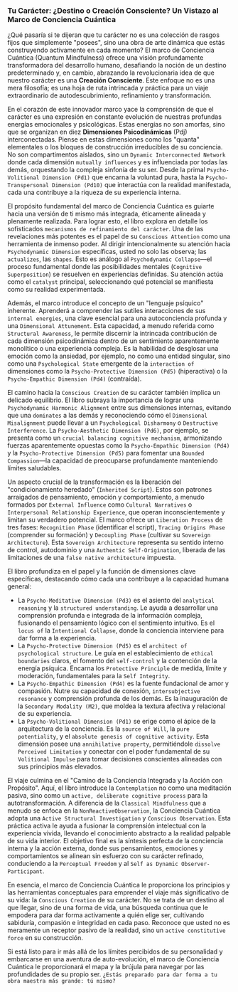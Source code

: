 ### Tu Carácter: ¿Destino o Creación Consciente? Un Vistazo al Marco de Conciencia Cuántica

¿Qué pasaría si te dijeran que tu carácter no es una colección de rasgos fijos que simplemente "posees", sino una obra de arte dinámica que estás construyendo activamente en cada momento? El marco de Conciencia Cuántica (Quantum Mindfulness) ofrece una visión profundamente transformadora del desarrollo humano, desafiando la noción de un destino predeterminado y, en cambio, abrazando la revolucionaria idea de que nuestro carácter es una **Creación Consciente**. Este enfoque no es una mera filosofía; es una hoja de ruta intrincada y práctica para un viaje extraordinario de autodescubrimiento, refinamiento y transformación.

En el corazón de este innovador marco yace la comprensión de que el carácter es una expresión en constante evolución de nuestras profundas energías emocionales y psicológicas. Estas energías no son amorfas, sino que se organizan en diez **Dimensiones Psicodinámicas** (Pdj) interconectadas. Piense en estas dimensiones como los "quanta" elementales o los bloques de construcción irreducibles de su conciencia. No son compartimentos aislados, sino un `Dynamic Interconnected Network` donde cada dimensión `mutually influences` y es influenciada por todas las demás, orquestando la compleja sinfonía de su ser. Desde la primal `Psycho-Volitional Dimension (Pd1)` que encarna la voluntad pura, hasta la `Psycho-Transpersonal Dimension (Pd10)` que interactúa con la realidad manifestada, cada una contribuye a la riqueza de su experiencia interna.

El propósito fundamental del marco de Conciencia Cuántica es guiarte hacia una versión de ti mismo más integrada, éticamente alineada y plenamente realizada. Para lograr esto, el libro explora en detalle los sofisticados `mecanismos de refinamiento del carácter`. Una de las revelaciones más potentes es el papel de su `Conscious Attention` como una herramienta de inmenso poder. Al dirigir intencionalmente su atención hacia `Psychodynamic Dimension` específicas, usted no solo las observa; las `actualizes`, las `shapes`. Esto es análogo al `Psychodynamic Collapse`—el proceso fundamental donde las posibilidades mentales (`Cognitive Superposition`) se resuelven en experiencias definidas. Su atención actúa como el `catalyst` principal, seleccionando qué potencial se manifiesta como su realidad experimentada.

Además, el marco introduce el concepto de un "lenguaje psíquico" inherente. Aprenderá a comprender las sutiles interacciones de sus `internal energies`, una clave esencial para una autoconciencia profunda y una `Dimensional Attunement`. Esta capacidad, a menudo referida como `Structural Awareness`, le permite discernir la intrincada contribución de cada dimensión psicodinámica dentro de un sentimiento aparentemente monolítico o una experiencia compleja. Es la habilidad de desglosar una emoción como la ansiedad, por ejemplo, no como una entidad singular, sino como una `Psychological State` emergente de la `interaction of` dimensiones como la `Psycho-Protective Dimension (Pd5)` (hiperactiva) o la `Psycho-Empathic Dimension (Pd4)` (contraída).

El camino hacia la `Conscious Creation` de su carácter también implica un delicado equilibrio. El libro subraya la importancia de lograr una `Psychodynamic Harmonic Alignment` entre sus dimensiones internas, evitando que una `dominates` a las demás y reconociendo cómo el `Dimensional Misalignment` puede llevar a un `Psychological Disharmony` o `Destructive Interference`. La `Psycho-Aesthetic Dimension (Pd6)`, por ejemplo, se presenta como un `crucial balancing cognitive mechanism`, armonizando fuerzas aparentemente opuestas como la `Psycho-Empathic Dimension (Pd4)` y la `Psycho-Protective Dimension (Pd5)` para fomentar una `Bounded Compassion`—la capacidad de preocuparse profundamente manteniendo límites saludables.

Un aspecto crucial de la transformación es la liberación del "condicionamiento heredado" (`Inherited Script`). Estos son patrones arraigados de pensamiento, emoción y comportamiento, a menudo formados por `External Influence` como `Cultural Narratives` o `Interpersonal Relationship Experience`, que operan inconscientemente y limitan su verdadero potencial. El marco ofrece un `Liberation Process` de tres fases: `Recognition Phase` (identificar el script), `Tracing Origins Phase` (comprender su formación) y `Decoupling Phase` (cultivar su `Sovereign Architecture`). Esta `Sovereign Architecture` representa su sentido interno de control, autodominio y una `Authentic Self-Origination`, liberada de las limitaciones de una `false native architecture` impuesta.

El libro profundiza en el papel y la función de dimensiones clave específicas, destacando cómo cada una contribuye a la capacidad humana general:

*   La `Psycho-Meditative Dimension (Pd3)` es el asiento del `analytical reasoning` y la `structured understanding`. Le ayuda a desarrollar una comprensión profunda e integrada de la información compleja, fusionando el pensamiento lógico con el sentimiento intuitivo. Es el `locus of` la `Intentional Collapse`, donde la conciencia interviene para dar forma a la experiencia.
*   La `Psycho-Protective Dimension (Pd5)` es el `architect of psychological structure`. Le guía en el establecimiento de `ethical boundaries` claros, el fomento del `self-control` y la contención de la energía psíquica. Encarna los `Protective Principle` de medida, límite y moderación, fundamentales para la `Self Integrity`.
*   La `Psycho-Empathic Dimension (Pd4)` es la fuente fundacional de amor y compasión. Nutre su capacidad de conexión, `intersubjective resonance` y comprensión profunda de los demás. Es la inauguración de la `Secondary Modality (M2)`, que moldea la textura afectiva y relacional de su experiencia.
*   La `Psycho-Volitional Dimension (Pd1)` se erige como el ápice de la arquitectura de la conciencia. Es la `source of Will`, la `pure potentiality`, y el `absolute genesis of cognitive activity`. Esta dimensión posee una `annihilative property`, permitiéndole `dissolve` `Perceived Limitation` y conectar con el poder fundamental de su `Volitional Impulse` para tomar decisiones conscientes alineadas con sus principios más elevados.

El viaje culmina en el "Camino de la Conciencia Integrada y la Acción con Propósito". Aquí, el libro introduce la `Contemplation` no como una meditación pasiva, sino como un `active, deliberate cognitive process` para la autotransformación. A diferencia de la `Classical Mindfulness` que a menudo se enfoca en la `NonReactiveObservation`, la Conciencia Cuántica adopta una `Active Structural Investigation` y `Conscious Observation`. Esta práctica activa le ayuda a fusionar la comprensión intelectual con la experiencia vivida, llevando el conocimiento abstracto a la realidad palpable de su vida interior. El objetivo final es la síntesis perfecta de la conciencia interna y la acción externa, donde sus pensamientos, emociones y comportamientos se alinean sin esfuerzo con su carácter refinado, conduciendo a la `Perceptual Freedom` y al `Self as Dynamic Observer-Participant`.

En esencia, el marco de Conciencia Cuántica le proporciona los principios y las herramientas conceptuales para emprender el viaje más significativo de su vida: la `Conscious Creation` de su carácter. No se trata de un destino al que llegar, sino de una forma de vida, una búsqueda continua que le empodera para dar forma activamente a quién elige ser, cultivando sabiduría, compasión e integridad en cada paso. Reconoce que usted no es meramente un receptor pasivo de la realidad, sino un `active constitutive force` en su construcción.

Si está listo para ir más allá de los límites percibidos de su personalidad y embarcarse en una aventura de auto-evolución, el marco de Conciencia Cuántica le proporcionará el mapa y la brújula para navegar por las profundidades de su propio ser. `¿Estás preparado para dar forma a tu obra maestra más grande: tú mismo?`